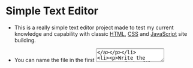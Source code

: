 # Simple Text Editor

- This is a really simple text editor project made to test my current knowledge and capability with classic [HTML](https://en.wikipedia.org/wiki/HTML), [CSS](https://en.wikipedia.org/wiki/CSS) and [JavaScript](https://en.wikipedia.org/wiki/JavaScript) site building.

- You can name the file in the first [<TextArea>](https://www.w3schools.com/tags/tag_textarea.asp)
- Write the content of the file inside the second [<TextArea>](https://www.w3schools.com/tags/tag_textarea.asp)
- And finnaly you can download the file that you made by pressing the "Download" 
[<button>](https://www.w3schools.com/tags/tag_button.asp)